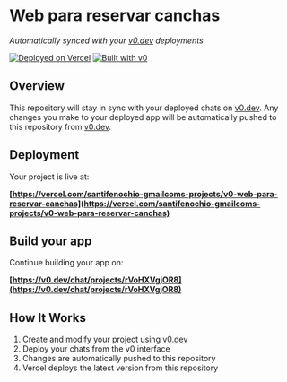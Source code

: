# Web para reservar canchas

*Automatically synced with your [v0.dev](https://v0.dev) deployments*

[![Deployed on Vercel](https://img.shields.io/badge/Deployed%20on-Vercel-black?style=for-the-badge&logo=vercel)](https://vercel.com/santifenochio-gmailcoms-projects/v0-web-para-reservar-canchas)
[![Built with v0](https://img.shields.io/badge/Built%20with-v0.dev-black?style=for-the-badge)](https://v0.dev/chat/projects/rVoHXVgjOR8)

## Overview

This repository will stay in sync with your deployed chats on [v0.dev](https://v0.dev).
Any changes you make to your deployed app will be automatically pushed to this repository from [v0.dev](https://v0.dev).

## Deployment

Your project is live at:

**[https://vercel.com/santifenochio-gmailcoms-projects/v0-web-para-reservar-canchas](https://vercel.com/santifenochio-gmailcoms-projects/v0-web-para-reservar-canchas)**

## Build your app

Continue building your app on:

**[https://v0.dev/chat/projects/rVoHXVgjOR8](https://v0.dev/chat/projects/rVoHXVgjOR8)**

## How It Works

1. Create and modify your project using [v0.dev](https://v0.dev)
2. Deploy your chats from the v0 interface
3. Changes are automatically pushed to this repository
4. Vercel deploys the latest version from this repository
